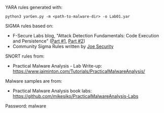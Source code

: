 YARA rules generated with:

```
python3 yarGen.py -m <path-to-malware-dir> -o Lab01.yar
```

SIGMA rules based on:
- F-Secure Labs blog, "Attack Detection Fundamentals: Code Execution and Persistence" ([Part #1](https://labs.f-secure.com/blog/attack-detection-fundamentals-code-execution-and-persistence-lab-1/), [Part #2](https://labs.f-secure.com/blog/attack-detection-fundamentals-code-execution-and-persistence-lab-2/))
- Community Sigma Rules written by [Joe Security](https://github.com/joesecurity/sigma-rules/)

SNORT rules from:
- Practical Malware Analysis - Lab Write-up: https://www.jaiminton.com/Tutorials/PracticalMalwareAnalysis/

Malware samples are from:
- Practical Malware Analysis book labs: https://github.com/mikesiko/PracticalMalwareAnalysis-Labs

Password: malware